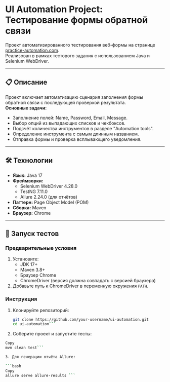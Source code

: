 # UI Automation Project: Тестирование формы обратной связи

Проект автоматизированного тестирования веб-формы на странице [practice-automation.com](https://practice-automation.com/form-fields/).  
Реализован в рамках тестового задания с использованием Java и Selenium WebDriver.

---

## 📋 Описание
Проект включает автоматизацию сценария заполнения формы обратной связи с последующей проверкой результата.  
**Основные задачи:**
- Заполнение полей: Name, Password, Email, Message.
- Выбор опций из выпадающих списков и чекбоксов.
- Подсчёт количества инструментов в разделе "Automation tools".
- Определение инструмента с самым длинным названием.
- Отправка формы и проверка всплывающего уведомления.

---

## 🛠 Технологии
- **Язык:** Java 17
- **Фреймворки:** 
  - Selenium WebDriver 4.28.0
  - TestNG 7.11.0
  - Allure 2.24.0 (для отчётов)
- **Паттерн:** Page Object Model (POM)
- **Сборка:** Maven
- **Браузер:** Chrome

---

## 🚀 Запуск тестов

### Предварительные условия
1. Установите:
   - JDK 17+
   - Maven 3.8+
   - Браузер Chrome
   - ChromeDriver (версия должна совпадать с версией браузера)
2. Добавьте путь к ChromeDriver в переменную окружения `PATH`.

### Инструкция
1. Клонируйте репозиторий:
   ```bash
   git clone https://github.com/your-username/ui-automation.git
   cd ui-automation```

2. Соберите проект и запустите тесты:
 ```bash
Copy
mvn clean test```

3. Для генерации отчёта Allure:

 ```bash
Copy
allure serve allure-results ```
